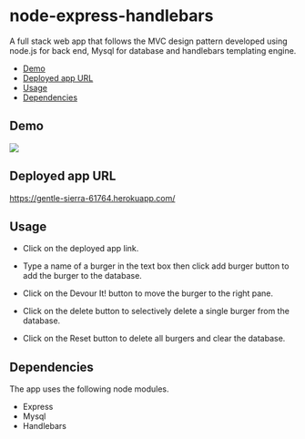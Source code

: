 # node-express-handlebars

A full stack web app that follows the MVC design pattern developed using node.js for back end, Mysql for database and handlebars templating engine.

- [Demo](#Demo)
- [Deployed app URL](#Deployed-app-URL)
- [Usage](#Usage)
- [Dependencies](#Dependencies)

## Demo

![](/demo.gif)

## Deployed app URL

https://gentle-sierra-61764.herokuapp.com/

## Usage

- Click on the deployed app link.
- Type a name of a burger in the text box then click add burger button to add the burger to the database.

- Click on the Devour It! button to move the burger to the right pane.

- Click on the delete button to selectively delete a single burger from the database.

- Click on the Reset button to delete all burgers and clear the database.

## Dependencies

The app uses the following node modules.

- Express
- Mysql
- Handlebars
